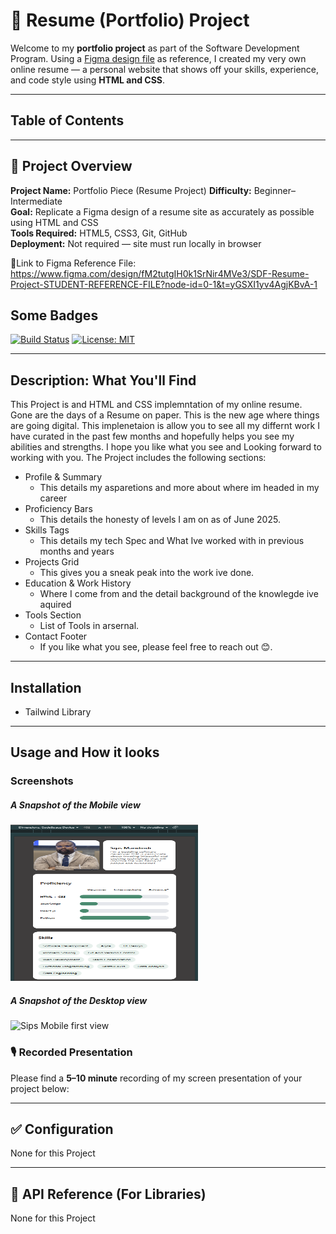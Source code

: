 # 💼 Resume (Portfolio) Project

Welcome to my **portfolio project** as part of the Software Development Program. Using a [Figma design file](https://www.figma.com/design/fM2tutgIH0k1SrNir4MVe3/SDF-Resume-Project-STUDENT-REFERENCE-FILE?node-id=0-1&t=yGSXI1yv4AgjKBvA-1) as reference, I created my very own online resume — a personal website that shows off your skills, experience, and code style using **HTML and CSS**.

---

## Table of Contents

---

## 📌 Project Overview

**Project Name:** Portfolio Piece (Resume Project)
**Difficulty:** Beginner–Intermediate  
**Goal:** Replicate a Figma design of a resume site as accurately as possible using HTML and CSS  
**Tools Required:** HTML5, CSS3, Git, GitHub  
**Deployment:** Not required — site must run locally in browser

 🎨Link to Figma Reference File: https://www.figma.com/design/fM2tutgIH0k1SrNir4MVe3/SDF-Resume-Project-STUDENT-REFERENCE-FILE?node-id=0-1&t=yGSXI1yv4AgjKBvA-1

## Some Badges

[![Build Status](https://travis-ci.org/username/project.svg?branch=master)](https://travis-ci.org/username/project)
[![License: MIT](https://img.shields.io/badge/License-MIT-yellow.svg)](https://opensource.org/licenses/MIT)

---

## Description: What You'll Find

This Project is and HTML and CSS implemntation of my online resume. Gone are the days of a Resume on paper. This is the new age where things are going digital. This implenetaion is allow you to see all my differnt work I have curated in the past few months and hopefully helps you see my abilities and strengths. I hope you like what you see and Looking forward to working with you. 
The Project includes the following sections:

- Profile & Summary
    - This details my asparetions and more about where im headed in my career
- Proficiency Bars
    - This details the honesty of levels I am on as of June 2025.
- Skills Tags
    - This details my tech Spec and What Ive worked with in previous months and years
- Projects Grid
    - This gives you a sneak peak into the work ive done.
- Education & Work History
    - Where I come from and the detail background of the knowlegde ive aquired
- Tools Section
    - List of Tools in arsernal.
- Contact Footer
    - If you like what you see, please feel free to reach out 😊.

---

## Installation
- Tailwind Library

---

## Usage and How it looks

###  Screenshots

##### **A Snapshot of the Mobile view**

<img src="image/Screenshot of Mobile view.png" alt="Sips Mobile first view" width="300" height="250" >

##### **A Snapshot of the Desktop view**

<img src="image/Screenshot of Desktop view.png.png" alt="Sips Mobile first view" width="300" height="250" >

### 🎙️ Recorded Presentation 
Please find a **5–10 minute** recording of my screen presentation of your project below: 

---

## ✅ Configuration
None for this Project

---

## 🧰 API Reference (For Libraries)
None for this Project

